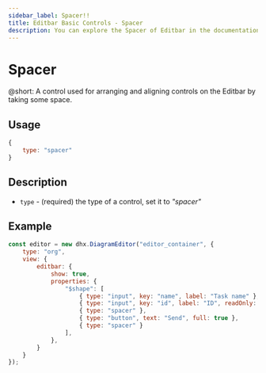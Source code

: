 ```yaml
---
sidebar_label: Spacer!!
title: Editbar Basic Controls - Spacer 
description: You can explore the Spacer of Editbar in the documentation of the the DHTMLX JavaScript Diagram library. Browse developer guides and API reference, try out code examples and live demos, and download a free 30-day evaluation version of DHTMLX Suite.
---
```


# Spacer

@short: A control used for arranging and aligning controls on the Editbar by taking some space.

## Usage

~~~js
{
    type: "spacer"
}
~~~

## Description

- `type` - (required) the type of a control, set it to *"spacer"*

## Example

~~~js {10,12}
const editor = new dhx.DiagramEditor("editor_container", {
    type: "org",
    view: {
        editbar: {
            show: true,
            properties: {
                "$shape": [
                    { type: "input", key: "name", label: "Task name" },
                    { type: "input", key: "id", label: "ID", readOnly: true },
                    { type: "spacer" },
                    { type: "button", text: "Send", full: true },
                    { type: "spacer" }
                ],
            },
        }
    }
});
~~~
